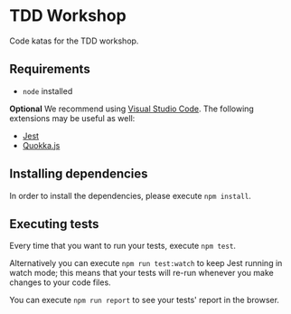 # TDD Workshop
Code katas for the TDD workshop.

## Requirements
- `node` installed

**Optional**
We recommend using [Visual Studio Code](https://code.visualstudio.com/). The following extensions may be useful as well:
- [Jest](https://marketplace.visualstudio.com/items?itemName=Orta.vscode-jest)
- [Quokka.js](https://marketplace.visualstudio.com/items?itemName=WallabyJs.quokka-vscode)

## Installing dependencies
In order to install the dependencies, please execute `npm install`.

## Executing tests
Every time that you want to run your tests, execute `npm test`.

Alternatively you can execute `npm run test:watch` to keep Jest running in watch mode; this means that your tests will re-run whenever you make changes to your code files.

You can execute `npm run report` to see your tests' report in the browser.

